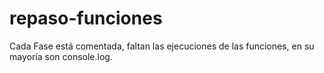 # repaso-funciones

Cada Fase está comentada, faltan las ejecuciones de las funciones, en su mayoría son console.log.

